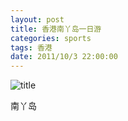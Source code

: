 ```yaml
---
layout: post
title: 香港南丫岛一日游
categories: sports 
tags: 香港
date: 2011/10/3 22:00:00
---
```


![title](https://image.sideproject.cn/titlex/titlex_061.jpg)

南丫岛
